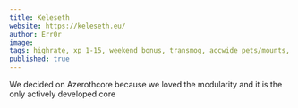 ```yaml
---
title: Keleseth
website: https://keleseth.eu/
author: Err0r
image:
tags: highrate, xp 1-15, weekend bonus, transmog, accwide pets/mounts, pvp titles, instant 80, startchar, startEQ, soloLFG, scaled raids, crossfaction
published: true
---
```


We decided on Azerothcore because we loved the modularity and it is the only actively developed core
